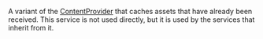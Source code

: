 A variant of the [ContentProvider](https://create.roblox.com/docs/reference/engine/classes/ContentProvider) that caches assets that have already been
received. This service is not used directly, but it is used by the services
that inherit from it.